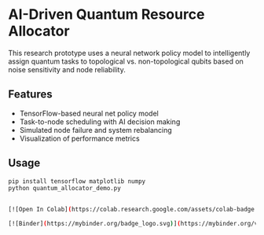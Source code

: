 # AI-Driven Quantum Resource Allocator

This research prototype uses a neural network policy model to intelligently assign quantum tasks to topological vs. non-topological qubits based on noise sensitivity and node reliability.

## Features
- TensorFlow-based neural net policy model
- Task-to-node scheduling with AI decision making
- Simulated node failure and system rebalancing
- Visualization of performance metrics

## Usage
```bash
pip install tensorflow matplotlib numpy
python quantum_allocator_demo.py


[![Open In Colab](https://colab.research.google.com/assets/colab-badge.svg)](https://colab.research.google.com/github/kerskine-ke/quantum-resource-allocator/blob/main/quantum_allocator_demo.py)

[![Binder](https://mybinder.org/badge_logo.svg)](https://mybinder.org/v2/gh/kerskine-ke/quantum-resource-allocator/HEAD)
